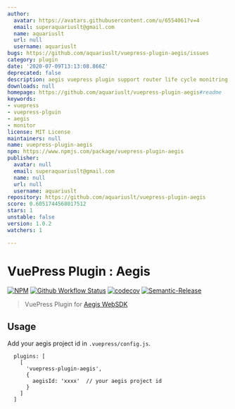 ```yaml
---
author:
  avatar: https://avatars.githubusercontent.com/u/6554061?v=4
  email: superaquariuslt@gmail.com
  name: aquariuslt
  url: null
  username: aquariuslt
bugs: https://github.com/aquariuslt/vuepress-plugin-aegis/issues
category: plugin
date: '2020-07-09T13:13:08.866Z'
deprecated: false
description: aegis vuepress plugin support router life cycle monitring
downloads: null
homepage: https://github.com/aquariuslt/vuepress-plugin-aegis#readme
keywords:
- vuepress
- vuepress-plguin
- aegis
- monitor
license: MIT License
maintainers: null
name: vuepress-plugin-aegis
npm: https://www.npmjs.com/package/vuepress-plugin-aegis
publisher:
  avatar: null
  email: superaquariuslt@gmail.com
  name: null
  url: null
  username: aquariuslt
repository: https://github.com/aquariuslt/vuepress-plugin-aegis
score: 0.6051744568017512
stars: 1
unstable: false
version: 1.0.2
watchers: 1

---
```


# VuePress Plugin : Aegis


[![NPM](https://img.shields.io/npm/v/vuepress-plugin-aegis.svg)](https://www.npmjs.com/package/vuepress-plugin-aegis) 
[![Github Workflow Status](https://github.com/aquariuslt/vuepress-plugin-aegis/workflows/ci/badge.svg)](https://github.com/aquariuslt/vuepress-plugin-aegis) 
[![codecov](https://codecov.io/gh/aquariuslt/vuepress-plugin-aegis/branch/master/graph/badge.svg)](https://codecov.io/gh/aquariuslt/vuepress-plugin-aegis) 
[![Semantic-Release](https://img.shields.io/badge/%20%20%F0%9F%93%A6%F0%9F%9A%80-semantic--release-e10079.svg)](https://github.com/semantic-release/semantic-release)


> VuePress Plugin for [Aegis WebSDK](https://aegis.ivweb.io/#/)




## Usage

Add your aegis project id in `.vuepress/config.js`.

```
  plugins: [
    [
      'vuepress-plugin-aegis',
      {
        aegisId: 'xxxx'  // your aegis project id
      }
    ]
  ]
```
